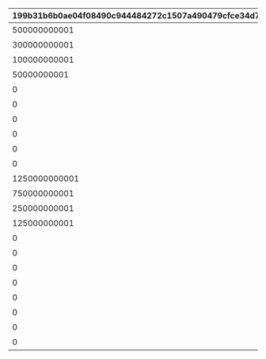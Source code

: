 |199b31b6b0ae04f08490c944484272c1507a490479cfce34d742e3815c0d5047|bb5226714ff8847fc4c610652a3276cf45dcbbd65f5d1843097791ae14727475|e4524ab8275db42ccae5302f0722b3ad3a8ffe80eff3e9376efb72d0bb025e84|1bed9ed6facd6dee9b2ce08f3701a17680bf78e56f871638dac9b0de1edb64ee|f87eef8bfb681a45c57dcc515977dca437f3bc8a9ee8c906c06df1ca86929f59|ed2e9ebc5b00ab8f94c86be1225225e5d3ee766e8c9901f2a02348838b42dfa8|928881ae51f01887fe48347b7048b35b4fc63dd55830ee042c1f3fe450e5ab6b|c65a763ad48d23ba76e3be5156484a49d4b98fb27cad9109e137c35cd6659bbb|af8996dcbb3cc9dff2541dc4ebf13b7ddc396ba147f02240d441b8267d8e148d|8c7ae9e7e9bbd9169ecf2c63a7e5ea3e6b7f40908bb451318d0d2631cf83eceb|6e7597adffb7476c09e60f1a75f40577dda4f95a861cfab577c4a8bd1fb357ca|195869711daa591c6b746eef7944a550a50afd3939ca696fc14515277686efe9|8f8357f70af977e611bb706602c1ac177af4443fbb66a04ea08f0be582af0ad2|c57a00cb130fadb154802f56994e0b7819ae61b8727c8510986a85a8e45d0d41|24a606a45c781241e52743b4b506d2b4df57c9d5cf54ed0be3178e3e8c84170c|a0c18c411784dac1918ad8d3f9c64b9a036dce1589ae296a00bc5e25535d37ad|169d417f9413e5c688be4505702db23fb2baa045979949a43191eef45ba7083e|6daccfacf08eef024fd30767acd352314b9cd53d24f5d8ef118f76d0921fb48b|
| --- | --- | --- | --- | --- | --- | --- | --- | --- | --- | --- | --- | --- | --- | --- | --- | --- | --- |
|500000000001|王都滅亡までのカウントダウン　～04/01 23：59|2019/04/01 7:59:59|480|1|1000000000000|bgm_M220|ロボリマ来襲！|100584|4004101|1001001|0|1001|0|1|bgm_M220|1|2019/04/01|
|300000000001|王都滅亡までのカウントダウン　～04/01 23：59|2019/04/01 12:59:59|300|2|500000000000|bgm_M220|ロボリマ来襲！|100584|4004102|1001002|0|1001|0|2|bgm_M220|1|2019/04/01 8:00:00|
|100000000001|王都滅亡までのカウントダウン　～04/01 23：59|2019/04/01 17:59:59|300|3|300000000000|bgm_M220|ロボリマ来襲！|100584|4004103|1001003|0|1001|0|3|bgm_M220|1|2019/04/01 13:00:00|
|50000000001|王都滅亡までのカウントダウン　～04/01 23：59|2019/04/01 19:59:59|120|4|100000000000|bgm_M220|ロボリマ来襲！|100584|4004104|1001001|0|1001|0|1|bgm_M220|1|2019/04/01 18:00:00|
|0|王都滅亡までのカウントダウン　～04/01 23：59|2019/04/01 23:59:59|240|5|50000000000|bgm_M220|ロボリマ来襲！|100584|0|1001002|0|1001|0|2|bgm_M220|1|2019/04/01 20:00:00|
|0|王都滅亡までのカウントダウン　～04/01 23：59|2019/04/01 7:59:59|480|8|0|bgm_M220|ロボリマ来襲！|100584|4004109|1001004|0|1001|0|1|bgm_M220|1|2019/04/01|
|0|王都滅亡までのカウントダウン　～04/01 23：59|2019/04/01 12:59:59|300|9|0|bgm_M220|ロボリマ来襲！|100584|0|1001005|0|1001|0|2|bgm_M220|1|2019/04/01 8:00:00|
|0|王都滅亡までのカウントダウン　～04/01 23：59|2019/04/01 17:59:59|300|10|0|bgm_M220|ロボリマ来襲！|100584|0|1001006|0|1001|0|3|bgm_M220|1|2019/04/01 13:00:00|
|0|王都滅亡までのカウントダウン　～04/01 23：59|2019/04/01 20:59:59|180|11|0|bgm_M220|ロボリマ来襲！|100584|0|1001004|0|1001|0|1|bgm_M220|1|2019/04/01 18:00:00|
|0|王都滅亡までのカウントダウン　～04/01 23：59|2019/04/01 23:59:59|180|12|0|bgm_M220|ロボリマ来襲！|100584|0|1001005|0|1001|0|2|bgm_M220|1|2019/04/01 21:00:00|
|1250000000001|バトル オブ ランドソル 巨影復活　～04/01 23：59|2020/04/01 7:59:59|480|15|2500000000000|bgm_M220|巨影復活|100584|4004101|1002001|0|1002|0|1|bgm_M220|1|2020/04/01|
|750000000001|バトル オブ ランドソル 巨影復活　～04/01 23：59|2020/04/01 12:59:59|300|16|1250000000000|bgm_M220|巨影復活|100584|4004102|1002002|0|1002|0|2|bgm_M220|1|2020/04/01 8:00:00|
|250000000001|バトル オブ ランドソル 巨影復活　～04/01 23：59|2020/04/01 17:59:59|300|17|750000000000|bgm_M220|巨影復活|100584|4004103|1002003|0|1002|0|3|bgm_M220|1|2020/04/01 13:00:00|
|125000000001|バトル オブ ランドソル 巨影復活　～04/01 23：59|2020/04/01 19:59:59|120|18|250000000000|bgm_M220|巨影復活|100584|4004104|1002001|0|1002|0|1|bgm_M220|1|2020/04/01 18:00:00|
|0|バトル オブ ランドソル 巨影復活　～04/01 23：59|2020/04/01 23:59:59|240|19|125000000000|bgm_M220|巨影復活|100584|0|1002002|0|1002|0|2|bgm_M220|1|2020/04/01 20:00:00|
|0|バトル オブ ランドソル 巨影復活　～04/01 23：59|2020/04/01 7:59:59|480|22|0|bgm_M220|巨影復活|100584|4004109|1002004|0|1002|0|1|bgm_M220|1|2020/04/01|
|0|バトル オブ ランドソル 巨影復活　～04/01 23：59|2020/04/01 12:59:59|300|23|0|bgm_M220|巨影復活|100584|0|1002005|0|1002|0|2|bgm_M220|1|2020/04/01 8:00:00|
|0|バトル オブ ランドソル 巨影復活　～04/01 23：59|2020/04/01 17:59:59|300|24|0|bgm_M220|巨影復活|100584|0|1002006|0|1002|0|3|bgm_M220|1|2020/04/01 13:00:00|
|0|バトル オブ ランドソル 巨影復活　～04/01 23：59|2020/04/01 20:59:59|180|25|0|bgm_M220|巨影復活|100584|0|1002004|0|1002|0|1|bgm_M220|1|2020/04/01 18:00:00|
|0|バトル オブ ランドソル 巨影復活　～04/01 23：59|2020/04/01 21:59:59|60|26|0|bgm_M220|巨影復活|100584|0|1002005|0|1002|0|2|bgm_M220|1|2020/04/01 21:00:00|
|0|バトル オブ ランドソル 巨影復活　～04/01 23：59|2020/04/01 22:59:59|60|27|0|bgm_M220|巨影復活|100584|0|1002006|0|1002|0|3|bgm_M220|1|2020/04/01 22:00:00|
|0|バトル オブ ランドソル 巨影復活　～04/01 23：59|2020/04/01 23:59:59|60|28|0|bgm_M220|巨影復活|100584|0|1002004|0|1002|0|1|bgm_M220|1|2020/04/01 23:00:00|